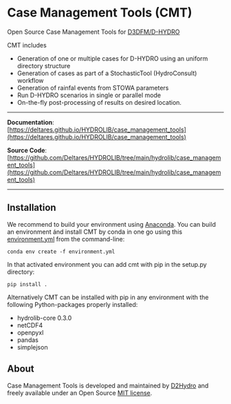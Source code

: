 # Case Management Tools (CMT)

Open Source Case Management Tools for [D3DFM/D-HYDRO](https://www.deltares.nl/en/software/delft3d-flexible-mesh-suite/)

CMT includes
* Generation of one or multiple cases for D-HYDRO using an uniform directory structure
* Generation of cases as part of a StochasticTool (HydroConsult) workflow
* Generation of rainfal events from STOWA parameters
* Run D-HYDRO scenarios in single or parallel mode
* On-the-fly post-processing of results on desired location.

---

**Documentation**: [https://deltares.github.io/HYDROLIB/case_management_tools](https://deltares.github.io/HYDROLIB/case_management_tools)

**Source Code**: [https://github.com/Deltares/HYDROLIB/tree/main/hydrolib/case_management_tools](https://github.com/Deltares/HYDROLIB/tree/main/hydrolib/case_management_tools)

---

## Installation

We recommend to build your environment using [Anaconda](https://www.anaconda.com/). You can build an environment ánd install CMT by conda in one go using this <a href="https://github.com/Deltares/HYDROLIB/blob/main/hydrolib/case_management_tools/envs/environment.yml" target="_blank">environment.yml</a> from the command-line:
```
conda env create -f environment.yml
```

In that activated environment you can add cmt with pip in the setup.py directory:
```
pip install .
```

Alternatively CMT can be installed with pip in any environment with the following Python-packages properly installed:

* hydrolib-core 0.3.0
* netCDF4
* openpyxl
* pandas
* simplejson

## About

Case Management Tools is developed and maintained by [D2Hydro](https://d2hydro.nl/) and freely available under an Open Source <a href="https://github.com/Deltares/HYDROLIB/blob/main/hydrolib/case_management_tools/LICENSE" target="_blank">MIT license</a>.

